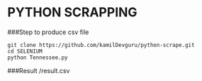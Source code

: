 # PYTHON SCRAPPING

###Step to produce csv file
```
git clone https://github.com/kamilDevguru/python-scrape.git
cd SELENIUM
python Tennessee.py
```

###Result
/result.csv

